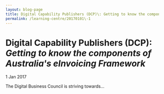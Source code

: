 ```yaml
---
layout: blog-page
title: Digital Capability Publishers (DCP)\: Getting to know the components of Australia\'s eInvoicing Framework
permalink: /learning-centre/20170101\-1
---
```


# Digital Capability Publishers (DCP): *Getting to know the components of Australia's eInvoicing Framework*

1 Jan 2017

The Digital Business Council is striving towards...



